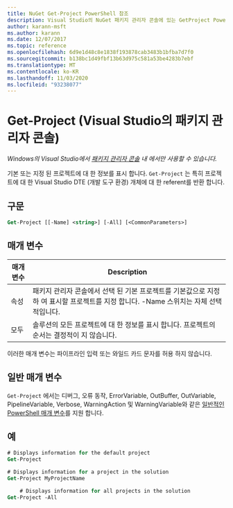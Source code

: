 ```yaml
---
title: NuGet Get-Project PowerShell 참조
description: Visual Studio의 NuGet 패키지 관리자 콘솔에 있는 GetProject PowerShell 명령에 대 한 참조입니다.
author: karann-msft
ms.author: karann
ms.date: 12/07/2017
ms.topic: reference
ms.openlocfilehash: 6d9e1d48c8e1838f193878cab3483b1bfba7d7f0
ms.sourcegitcommit: b138bc1d49fbf13b63d975c581a53be4283b7ebf
ms.translationtype: MT
ms.contentlocale: ko-KR
ms.lasthandoff: 11/03/2020
ms.locfileid: "93238077"
---
```

# <a name="get-project-package-manager-console-in-visual-studio"></a>Get-Project (Visual Studio의 패키지 관리자 콘솔)

*Windows의 Visual Studio에서 [패키지 관리자 콘솔](../../consume-packages/install-use-packages-powershell.md) 내 에서만 사용할 수 있습니다.*

기본 또는 지정 된 프로젝트에 대 한 정보를 표시 합니다. `Get-Project` 는 특히 프로젝트에 대 한 Visual Studio DTE (개발 도구 환경) 개체에 대 한 referent를 반환 합니다.

## <a name="syntax"></a>구문

```ps
Get-Project [[-Name] <string>] [-All] [<CommonParameters>]
```

## <a name="parameters"></a>매개 변수

| 매개 변수 | Description |
| --- | --- |
| 속성 | 패키지 관리자 콘솔에서 선택 된 기본 프로젝트를 기본값으로 지정 하 여 표시할 프로젝트를 지정 합니다. -Name 스위치는 자체 선택적입니다. |
| 모두 | 솔루션의 모든 프로젝트에 대 한 정보를 표시 합니다. 프로젝트의 순서는 결정적이 지 않습니다. |

이러한 매개 변수는 파이프라인 입력 또는 와일드 카드 문자를 허용 하지 않습니다.

## <a name="common-parameters"></a>일반 매개 변수

`Get-Project` 에서는 디버그, 오류 동작, ErrorVariable, OutBuffer, OutVariable, PipelineVariable, Verbose, WarningAction 및 WarningVariable와 같은 [일반적인 PowerShell 매개 변수](/powershell/module/microsoft.powershell.core/about/about_commonparameters)를 지원 합니다.

## <a name="examples"></a>예

```ps
# Displays information for the default project
Get-Project

# Displays information for a project in the solution
Get-Project MyProjectName

    # Displays information for all projects in the solution
Get-Project -All
```